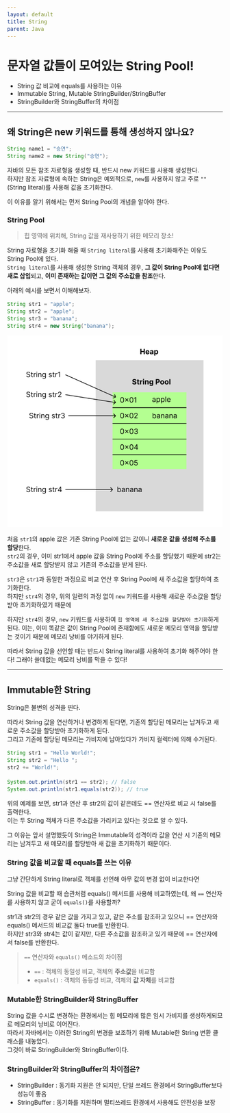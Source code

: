 ```yaml
---
layout: default
title: String
parent: Java
---
```


# 문자열 값들이 모여있는 String Pool!

- String 값 비교에 equals를 사용하는 이유
- Immutable String, Mutable StringBuilder/StringBuffer
- StringBuilder와 StringBuffer의 차이점

---

## 왜 String은 new 키워드를 통해 생성하지 않나요?

```java
String name1 = "승연";
String name2 = new String("승연");
```

자바의 모든 참조 자료형을 생성할 때, 반드시 new 키워드를 사용해 생성한다.  
하지만 참조 자료형에 속하는 String은 예외적으로, `new`를 사용하지 않고 주로 `""`(String literal)를 사용해 값을 초기화한다.  

이 이유를 알기 위해서는 먼저 String Pool의 개념을 알아야 한다.


### String Pool

<!-- 자바 프로그램을 개발하다보면 항상 String 객체를 많이 사용한당.... -->
> 힙 영역에 위치해, String 값을 재사용하기 위한 메모리 장소!

String 자료형을 초기화 해줄 때 `String literal`를 사용해 초기화해주는 이유도 String Pool에 있다.  
`String literal`를 사용해 생성한 String 객체의 경우, **그 값이 String Pool에 없다면 새로 삽입**되고, **이미 존재하는 값이면 그 값의 주소값을 참조**한다.

아래의 예시를 보면서 이해해보자.

```java
String str1 = "apple";
String str2 = "apple";
String str3 = "banana";
String str4 = new String("banana");
```

![image](image1.png)

처음 `str1`의 apple 값은 기존 String Pool에 없는 값이니 **새로운 값을 생성해 주소를 할당**한다.  
`str2`의 경우, 이미 str1에서 apple 값을 String Pool에 주소를 할당했기 때문에 str2는 주소값을 새로 할당받지 않고 기존의 주소값을 받게 된다.  
  
`str3`은 `str1`과 동일한 과정으로 비교 연산 후 String Pool에 새 주소값을 할당하여 초기화한다.  
하지만 `str4`의 경우, 위의 일련의 과정 없이 `new` 키워드를 사용해 새로운 주소값을 할당받아 초기화하였기 때문에 

하지만 `str4`의 경우, `new` 키워드를 사용하여 `힙 영역에 새 주소값을 할당받아 초기화`하게 된다.
이는, 이미 똑같은 값이 String Pool에 존재함에도 새로운 메모리 영역을 할당받는 것이기 때문에 메모리 낭비를 야기하게 된다.

따라서 String 값을 선언할 때는 반드시 String literal를 사용하여 초기화 해주어야 한다!
그래야 쓸데없는 메모리 낭비를 막을 수 있다!

---


## Immutable한 String

String은 불변의 성격을 띤다.  
<!-- todo: 대충 이융 설명 -->
따라서 String 값을 연산하거나 변경하게 된다면, 기존의 할당된 메모리는 남겨두고 새로운 주소값을 할당받아 초기화하게 된다.  
그리고 기존에 할당된 메모리는 가비지에 남아있다가 가비지 컬렉터에 의해 수거된다.

```java
String str1 = "Hello World!";
String str2 = "Hello ";
str2 += "World!";

System.out.println(str1 == str2); // false
System.out.println(str1.equals(str2)); // true
```

위의 예제를 보면, str1과 연산 후 str2의 값이 같은데도 == 연산자로 비교 시 false를 출력한다.  
이는 두 String 객체가 다른 주소값을 가리키고 있다는 것으로 알 수 있다.  

그 이유는 앞서 설명했듯이 String은 Immutable의 성격이라 값을 연산 시 기존의 메모리는 남겨두고 새 메모리를 할당받아 새 값을 초기화하기 때문이다.


### String 값을 비교할 때 equals를 쓰는 이유

<!-- String 값을 비교할 때 equals를 사용해야하는 이유도 위와 같다.  

아무 값의 변경없이 비교한다면 == 연산자로 사용하더라도 문제없겠지만, 만약   ............. -->

그냥 간단하게 String literal로 객체를 선언해 아무 값의 변경 없이 비교한다면 

String 값을 비교할 때 습관처럼 equals() 메서드를 사용해 비교하였는데, 왜 `==` 연산자를 사용하지 않고 굳이 `equals()`를 사용할까?  



str1과 str2의 경우 같은 값을 가지고 있고, 같은 주소를 참조하고 있으니 == 연산자와 equals() 메서드의 비교값 둘다 true를 반환한다.  
하지만 str3와 str4는 값이 같지만, 다른 주소값을 참조하고 있기 때문에 == 연산자에서 false를 반환한다.
  

> `==` 연산자와 `equals()` 메소드의 차이점
> - `==` : 객체의 동일성 비교, 객체의 **주소값**을 비교함
> - `equals()` : 객체의 동등성 비교, 객체의 **값 자체**를 비교함



### Mutable한 StringBuilder와 StringBuffer

String 값을 수시로 변경하는 환경에서는 힙 메모리에 많은 임시 가비지를 생성하게되므로 메모리의 낭비로 이어진다.  
따라서 자바에서는 이러한 String의 변경을 보조하기 위해 Mutable한 String 변환 클래스를 내놓았다.  
그것이 바로 StringBuilder와 StringBuffer이다.


<!-- 자바 5 이상부터 String 연산시 자동으로 StringBuilder를 통해 더해준다는 사실! 알고 계셨나요?!
근데 for문이나 while문과 같이 반복문을 통한 연산은 변환 안 해준다니까 유의하세여!   -->



### StringBuilder와 StringBuffer의 차이점은?

- StringBuilder : 동기화 지원은 안 되지만, 단일 쓰레드 환경에서 StringBuffer보다 성능이 좋음
- StringBuffer : 동기화를 지원하며 멀티쓰레드 환경에서 사용해도 안전성을 보장

<!-- todo: 클래스의 어떤 부분의 로직이 어떻게 다른지 설명 추가하기 -->